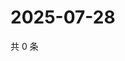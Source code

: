# 2025-07-28

共 0 条

<!-- BEGIN ZHIHUVIDEO -->
<!-- 最后更新时间 Mon Jul 28 2025 13:21:37 GMT+0800 (China Standard Time) -->

<!-- END ZHIHUVIDEO -->
